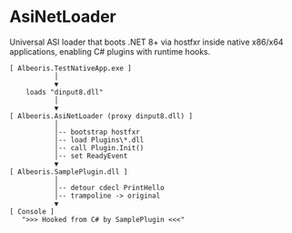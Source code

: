 # AsiNetLoader
Universal ASI loader that boots .NET 8+ via hostfxr inside native x86/x64 applications, enabling C# plugins with runtime hooks.

```
[ Albeoris.TestNativeApp.exe ]
           │
           ▼
    loads "dinput8.dll"
           │
           ▼
[ Albeoris.AsiNetLoader (proxy dinput8.dll) ]
           │
           │-- bootstrap hostfxr
           │-- load Plugins\*.dll
           │-- call Plugin.Init()
           │-- set ReadyEvent
           ▼
[ Albeoris.SamplePlugin.dll ]
           │
           │-- detour cdecl PrintHello
           │-- trampoline -> original
           ▼
[ Console ]
   ">>> Hooked from C# by SamplePlugin <<<"
```
